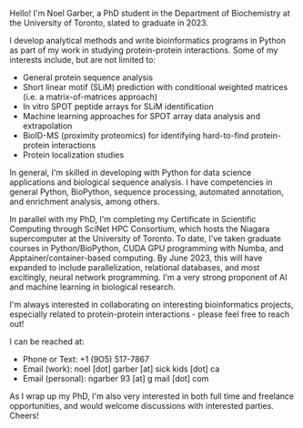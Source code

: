 Hello! I'm Noel Garber, a PhD student in the Department of Biochemistry at the University of Toronto, slated to graduate in 2023. 

I develop analytical methods and write bioinformatics programs in Python as part of my work in studying protein-protein interactions. Some of my interests include, but are not limited to: 

   - General protein sequence analysis
   - Short linear motif (SLiM) prediction with conditional weighted matrices (i.e. a matrix-of-matrices approach)
   - In vitro SPOT peptide arrays for SLiM identification
   - Machine learning approaches for SPOT array data analysis and extrapolation
   - BioID-MS (proximity proteomics) for identifying hard-to-find protein-protein interactions
   - Protein localization studies
   
In general, I'm skilled in developing with Python for data science applications and biological sequence analysis. I have competencies in general Python, BioPython, sequence processing, automated annotation, and enrichment analysis, among others. 

In parallel with my PhD, I'm completing my Certificate in Scientific Computing through SciNet HPC Consortium, which hosts the Niagara supercomputer at the University of Toronto. To date, I've taken graduate courses in Python/BioPython, CUDA GPU programming with Numba, and Apptainer/container-based computing. By June 2023, this will have expanded to include parallelization, relational databases, and most excitingly, neural network programming. I'm a very strong proponent of AI and machine learning in biological research. 

I'm always interested in collaborating on interesting bioinformatics projects, especially related to protein-protein interactions - please feel free to reach out! 

I can be reached at: 
   - Phone or Text: +1 (9O5) 517-7867
   - Email (work): noel [dot] garber [at] sick kids [dot] ca
   - Email (personal): ngarber 93 [at] g mail [dot] com

As I wrap up my PhD, I'm also very interested in both full time and freelance opportunities, and would welcome discussions with interested parties. Cheers!

<!---
noelgarber/noelgarber is a ✨ special ✨ repository because its `README.md` (this file) appears on your GitHub profile.
You can click the Preview link to take a look at your changes.
--->
